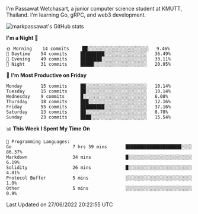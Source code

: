 
I'm Passawat Wetchasart, a junior computer science student at KMUTT, Thailand. I'm learning Go, gRPC, and web3 development.


![markpassawat's GitHub stats](https://github-readme-stats.vercel.app/api?username=markpassawat&show_icons=true&theme=radical)

<!--START_SECTION:waka-->
**I'm a Night 🦉** 

```text
🌞 Morning    14 commits     ██░░░░░░░░░░░░░░░░░░░░░░░   9.46% 
🌆 Daytime    54 commits     █████████░░░░░░░░░░░░░░░░   36.49% 
🌃 Evening    49 commits     ████████░░░░░░░░░░░░░░░░░   33.11% 
🌙 Night      31 commits     █████░░░░░░░░░░░░░░░░░░░░   20.95%

```
📅 **I'm Most Productive on Friday** 

```text
Monday       15 commits     ██░░░░░░░░░░░░░░░░░░░░░░░   10.14% 
Tuesday      15 commits     ██░░░░░░░░░░░░░░░░░░░░░░░   10.14% 
Wednesday    9 commits      █░░░░░░░░░░░░░░░░░░░░░░░░   6.08% 
Thursday     18 commits     ███░░░░░░░░░░░░░░░░░░░░░░   12.16% 
Friday       55 commits     █████████░░░░░░░░░░░░░░░░   37.16% 
Saturday     13 commits     ██░░░░░░░░░░░░░░░░░░░░░░░   8.78% 
Sunday       23 commits     ████░░░░░░░░░░░░░░░░░░░░░   15.54%

```


📊 **This Week I Spent My Time On** 

```text
💬 Programming Languages: 
Go                       7 hrs 59 mins       █████████████████████░░░░   86.37% 
Markdown                 34 mins             █░░░░░░░░░░░░░░░░░░░░░░░░   6.19% 
Solidity                 26 mins             █░░░░░░░░░░░░░░░░░░░░░░░░   4.81% 
Protocol Buffer          5 mins              ░░░░░░░░░░░░░░░░░░░░░░░░░   1.0% 
Other                    5 mins              ░░░░░░░░░░░░░░░░░░░░░░░░░   0.9%

```


 Last Updated on 27/06/2022 20:22:55 UTC
<!--END_SECTION:waka-->

<!--
**markpassawat/markpassawat** is a ✨ _special_ ✨ repository because its `README.md` (this file) appears on your GitHub profile.

Here are some ideas to get you started:

- 🔭 I’m currently working on ...
- 🌱 I’m currently learning ...
- 👯 I’m looking to collaborate on ...
- 🤔 I’m looking for help with ...
- 💬 Ask me about ...
- 📫 How to reach me: ...
- 😄 Pronouns: He/Him
- ⚡ Fun fact: ...
-->
